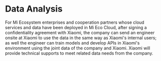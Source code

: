 # Data Analysis

For Mi Ecosystem enterprises and cooperation partners whose cloud services and data have been deployed in Mi Eco Cloud, after signing a confidentiality agreement with Xiaomi, the company can send an engineer onsite at Xiaomi to use the data in the same way as Xiaomi's internal users; as well the engineer can train models and develop APIs in Xiaomi's environment using the joint data of the company and Xiaomi. Xiaomi will provide technical supports to meet related data needs from the company.
